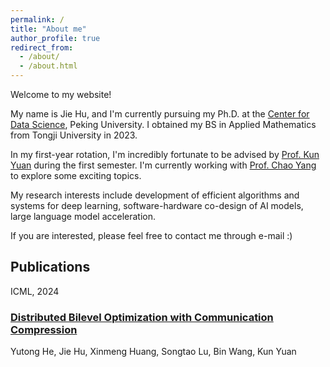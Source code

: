 ```yaml
---
permalink: /
title: "About me"
author_profile: true
redirect_from: 
  - /about/
  - /about.html
---
```


Welcome to my website!

My name is Jie Hu, and I'm currently pursuing my Ph.D. at the [Center for Data Science](https://www.ds.pku.edu.cn/), Peking University. I obtained my BS in Applied Mathematics from Tongji University in 2023.

In my first-year rotation, I'm incredibly fortunate to be advised by [Prof. Kun Yuan](https://kunyuan827.github.io) during the first semester. I'm currently working with [Prof. Chao Yang](https://www.math.pku.edu.cn/teachers/yangch/english/index.html) to explore some exciting topics.

My research interests include development of efficient algorithms and systems for deep learning, software-hardware co-design of AI models, large language model acceleration. 

If you are interested, please feel free to contact me through e-mail :)


## Publications

ICML, 2024
### [Distributed Bilevel Optimization with Communication Compression](https://arxiv.org/pdf/2405.18858)
Yutong He, Jie Hu, Xinmeng Huang, Songtao Lu, Bin Wang, Kun Yuan



